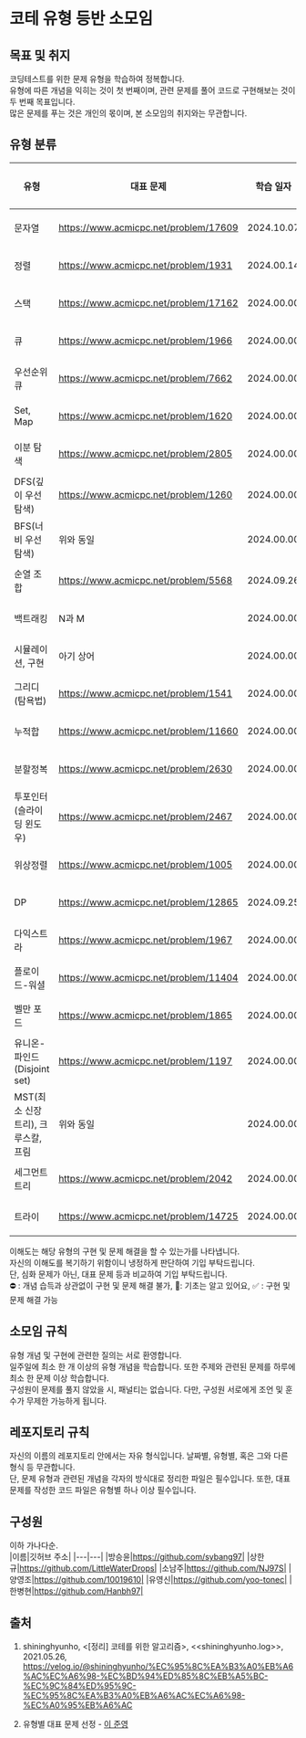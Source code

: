 # 코테 유형 등반 소모임

## 목표 및 취지

코딩테스트를 위한 문제 유형을 학습하여 정복합니다.<br>
유형에 따른 개념을 익히는 것이 첫 번째이며, 관련 문제를 풀어 코드로 구현해보는 것이 두 번째 목표입니다.<br>
많은 문제를 푸는 것은 개인의 몫이며, 본 소모임의 취지와는 무관합니다.

## 유형 분류

| 유형                                | 대표 문제                             | 학습 일자  | 이해도 | 방승윤 | 상한규 | 소남주 | 양영조 | 유영신 | 한병현 |
| ----------------------------------- | ------------------------------------- | ---------- | ------ | ------ | ------ | ------ | ------ | ------ | ------ |
| 문자열                              | https://www.acmicpc.net/problem/17609 | 2024.10.07 | ---    | ⛔     | 🌱     | 🌱     | ⛔     | ⛔     | 🌱     |
| 정렬                                | https://www.acmicpc.net/problem/1931  | 2024.00.14 | ---    | ⛔     | 🌱     | 🌱     | ⛔     | ⛔     | ✅     |
| 스택                                | https://www.acmicpc.net/problem/17162 | 2024.00.00 | ---    | ⛔     | ✅     | ✅     | ⛔     | ⛔     | 🌱     |
| 큐                                  | https://www.acmicpc.net/problem/1966  | 2024.00.00 | ---    | ⛔     | ✅     | ✅     | ⛔     | ⛔     | 🌱     |
| 우선순위큐                          | https://www.acmicpc.net/problem/7662  | 2024.00.00 | ---    | ⛔     | 🌱     | ⛔     | ⛔     | ⛔     | 🌱     |
| Set, Map                            | https://www.acmicpc.net/problem/1620  | 2024.00.00 | ---    | ⛔     | ⛔     | ✅     | ⛔     | ⛔     | 🌱     |
| 이분 탐색                           | https://www.acmicpc.net/problem/2805  | 2024.00.00 | ---    | ⛔     | ⛔     | 🌱     | ⛔     | ⛔     | ✅     |
| DFS(깊이 우선 탐색)                 | https://www.acmicpc.net/problem/1260  | 2024.00.00 | ---    | ⛔     | 🌱     | 🌱     | ⛔     | ⛔     | 🌱     |
| BFS(너비 우선 탐색)                 | 위와 동일                             | 2024.00.00 | ---    | ⛔     | ✅     | 🌱     | ⛔     | ⛔     | 🌱     |
| 순열 조합                           | https://www.acmicpc.net/problem/5568  | 2024.09.26 | ---    | ⛔     | ⛔     | ✅     | ⛔     | ⛔     | ⛔     |
| 백트래킹                            | N과 M                                 | 2024.00.00 | ---    | ⛔     | ⛔     | 🌱     | ⛔     | ⛔     | ⛔     |
| 시뮬레이션, 구현                    | 아기 상어                             | 2024.00.00 | ---    | ⛔     | ✅     | 🌱     | ⛔     | ⛔     | ⛔     |
| 그리디(탐욕법)                      | https://www.acmicpc.net/problem/1541  | 2024.00.00 | ---    | ⛔     | 🌱     | 🌱     | ⛔     | ⛔     | ⛔     |
| 누적합                              | https://www.acmicpc.net/problem/11660 | 2024.00.00 | ---    | ⛔     | ⛔     | 🌱     | ⛔     | ⛔     | ⛔     |
| 분할정복                            | https://www.acmicpc.net/problem/2630  | 2024.00.00 | ---    | ⛔     | 🌱     | ⛔     | ⛔     | ⛔     | ⛔     |
| 투포인터(슬라이딩 윈도우)           | https://www.acmicpc.net/problem/2467  | 2024.00.00 | ---    | ⛔     | 🌱     | ⛔     | ⛔     | ⛔     | ⛔     |
| 위상정렬                            | https://www.acmicpc.net/problem/1005  | 2024.00.00 | ---    | ⛔     | ⛔     | ⛔     | ⛔     | ⛔     | ⛔     |
| DP                                  | https://www.acmicpc.net/problem/12865 | 2024.09.25 | ---    | ⛔     | ⛔     | 🌱     | ⛔     | ⛔     | 🌱     |
| 다익스트라                          | https://www.acmicpc.net/problem/1967  | 2024.00.00 | ---    | ⛔     | ⛔     | ⛔     | ⛔     | ⛔     | ⛔     |
| 플로이드-워셜                       | https://www.acmicpc.net/problem/11404 | 2024.00.00 | ---    | ⛔     | ⛔     | ⛔     | ⛔     | ⛔     | ⛔     |
| 벨만 포드                           | https://www.acmicpc.net/problem/1865  | 2024.00.00 | ---    | ⛔     | ⛔     | ⛔     | ⛔     | ⛔     | ⛔     |
| 유니온-파인드(Disjoint set)         | https://www.acmicpc.net/problem/1197  | 2024.00.00 | ---    | ⛔     | ⛔     | ⛔     | ⛔     | ⛔     | ⛔     |
| MST(최소 신장 트리), 크루스칼, 프림 | 위와 동일                             | 2024.00.00 | ---    | ⛔     | ⛔     | ⛔     | ⛔     | ⛔     | ⛔     |
| 세그먼트 트리                       | https://www.acmicpc.net/problem/2042  | 2024.00.00 | ---    | ⛔     | ⛔     | ⛔     | ⛔     | ⛔     | ⛔     |
| 트라이                              | https://www.acmicpc.net/problem/14725 | 2024.00.00 | ---    | ⛔     | ⛔     | ⛔     | ⛔     | ⛔     | ⛔     |

이해도는 해당 유형의 구현 및 문제 해결을 할 수 있는가를 나타냅니다. <br>
자신의 이해도를 복기하기 위함이니 냉정하게 판단하여 기입 부탁드립니다.<br>
단, 심화 문제가 아닌, 대표 문제 등과 비교하여 기입 부탁드립니다.<br>
⛔ : 개념 습득과 상관없이 구현 및 문제 해결 불가, 🌱: 기초는 알고 있어요, ✅ : 구현 및 문제 해결 가능

## 소모임 규칙

유형 개념 및 구현에 관련한 질의는 서로 환영합니다.<br>
일주일에 최소 한 개 이상의 유형 개념을 학습합니다. 또한 주제와 관련된 문제를 하루에 최소 한 문제 이상 학습합니다.<br>
구성원이 문제를 풀지 않았을 시, 패널티는 없습니다. 다만, 구성원 서로에게 조언 및 훈수가 무제한 가능하게 됩니다.

## 레포지토리 규칙

자신의 이름의 레포지토리 안에서는 자유 형식입니다. 날짜별, 유형별, 혹은 그와 다른 형식 등 무관합니다.<br>
단, 문제 유형과 관련된 개념을 각자의 방식대로 정리한 파일은 필수입니다. 또한, 대표 문제를 작성한 코드 파일은 유형별 하나 이상 필수입니다.

## 구성원

이하 가나다순.<br>
|이름|깃허브 주소|
|---|---|
|방승윤|https://github.com/sybang97|
|상한규|https://github.com/LittleWaterDrops|
|소남주|https://github.com/NJ97S|
|양영조|https://github.com/10019610|
|유영신|https://github.com/yoo-tonec|
|한병현|https://github.com/Hanbh97|

## 출처

1. shininghyunho, <[정리] 코테를 위한 알고리즘>, <<shininghyunho.log>>, 2021.05.26, https://velog.io/@shininghyunho/%EC%95%8C%EA%B3%A0%EB%A6%AC%EC%A6%98-%EC%BD%94%ED%85%8C%EB%A5%BC-%EC%9C%84%ED%95%9C-%EC%95%8C%EA%B3%A0%EB%A6%AC%EC%A6%98-%EC%A0%95%EB%A6%AC

2. 유형별 대표 문제 선정 - [이 준영](https://github.com/junyoung0619)
